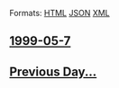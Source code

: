 
Formats: [HTML](1999/05/7/index.html)  [JSON](1999/05/7/index.json)  [XML](1999/05/7/index.xml)  

## [1999-05-7](/news/1999/05/7/index.md)

## [Previous Day...](/news/1999/05/6/index.md)

